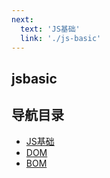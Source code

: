 ```yaml
---
next:
  text: 'JS基础'
  link: './js-basic'
---
```


## jsbasic
## 导航目录
- [JS基础](./js-basic)
- [DOM](./DOM)
- [BOM](./BOM)